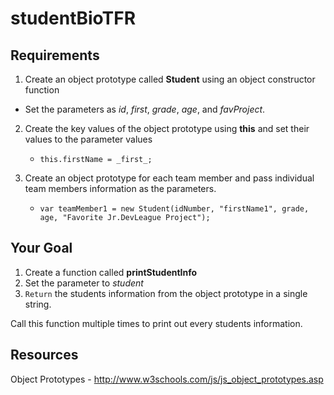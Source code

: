 # studentBioTFR

## Requirements

1. Create an object prototype called **Student** using an object constructor function 
  * Set the parameters as _id_, _first_, _grade_, _age_, and _favProject_.

2. Create the key values of the object prototype using **this** and set their values to the parameter values
    + `this.firstName = _first_;`

3. Create an object prototype for each team member and pass individual team members information as the parameters.
    + `var teamMember1 = new Student(idNumber, "firstName1", grade, age, "Favorite Jr.DevLeague Project");`

## Your Goal
1. Create a function called **printStudentInfo**
2. Set the parameter to _student_ 
3. `Return` the students information from the object prototype in a single string.

Call this function multiple times to print out every students information.

## Resources
Object Prototypes - http://www.w3schools.com/js/js_object_prototypes.asp
